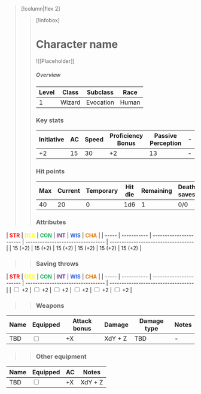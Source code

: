 >[!column|flex 2]
>> [!infobox]
>> # Character name
>> ![[Placeholder]]
>> ##### Overview
>>  | **Level** | **Class** | **Subclass** | **Race** |
>>  | --- | --- | --- | --- |
>>  | 1 | Wizard | Evocation | Human |
>> ### Key stats
>>  | **Initiative** | **AC** | **Speed** | **Proficiency Bonus** | **Passive Perception** | - |
>>  | --- | --- | --- | --- | --- | - |
>>  | +2 | 15 | 30 | +2 | 13 | - |
>> ### Hit points
>>  | **Max** | **Current** | **Temporary** | **Hit die** | **Remaining** | **Death saves** | - |
>>  | --- | --- | --- | --- | --- | --- | - |
>>  | 40 | 20 | 0 | 1d6 | 1 | 0/0 | - |
>> 
>> ### Attributes
| <font color="#ff0000">**STR**</font> | <font color="#ffff00">**DEX**</font> | <font color="#00b050">**CON**</font> | <font color="#7030a0">**INT**</font> | <font color="#245bdb">**WIS**</font> | <font color="#de7802">**CHA**</font> |
| ----- | ----------- | ----------------------- | --------------------------------- | ----------------------------------- |
| 15 (+2) | 15 (+2) | 15 (+2)  | 15 (+2) | 15 (+2) | 15 (+2) |
>> ### Saving throws
| <font color="#ff0000">**STR**</font> | <font color="#ffff00">**DEX**</font> | <font color="#00b050">**CON**</font> | <font color="#7030a0">**INT**</font> | <font color="#245bdb">**WIS**</font> | <font color="#de7802">**CHA**</font> |
| ----- | ----------- | ----------------------- | --------------------------------- | ----------------------------------- |
| <input type="checkbox" unchecked> +2 | <input type="checkbox" unchecked> +2 | <input type="checkbox" unchecked> +2  | <input type="checkbox" unchecked> +2 | <input type="checkbox" unchecked> +2 | <input type="checkbox" unchecked> +2 |
>>  ### Weapons
| Name         | Equipped         | Attack bonus         | Damage         | Damage type         | Notes         |
| -------------- | -------------- | ------------ | ---------------- | ---------------- | ---------------- |
| TBD | <input type="checkbox" unchecked> | +X | XdY + Z | TBD | - |
>>  ### Other equipment
| Name         | Equipped         | AC         | Notes         |
| -------------- | -------------- | ------------ | ---------------- |
| TBD | <input type="checkbox" unchecked> | +X | XdY + Z | TBD | - |
